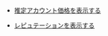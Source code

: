 * [推定アカウント価格を表示する](https://ojagggyo.github.io/steemitapi/estimateAccountValue.html)

* [レピュテーションを表示する](https://ojagggyo.github.io/steemitapi/reputation.html#yasu)
